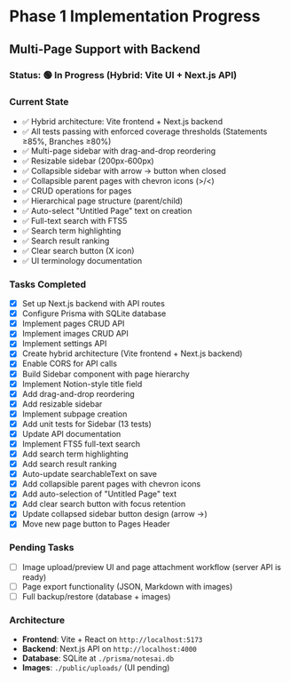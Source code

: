 # Phase 1 Implementation Progress

## Multi-Page Support with Backend

### Status: 🟢 In Progress (Hybrid: Vite UI + Next.js API)

### Current State

- ✅ Hybrid architecture: Vite frontend + Next.js backend
- ✅ All tests passing with enforced coverage thresholds (Statements ≥85%, Branches ≥80%)
- ✅ Multi-page sidebar with drag-and-drop reordering
- ✅ Resizable sidebar (200px-600px)
- ✅ Collapsible sidebar with arrow → button when closed
- ✅ Collapsible parent pages with chevron icons (>/<)
- ✅ CRUD operations for pages
- ✅ Hierarchical page structure (parent/child)
- ✅ Auto-select "Untitled Page" text on creation
- ✅ Full-text search with FTS5
- ✅ Search term highlighting
- ✅ Search result ranking
- ✅ Clear search button (X icon)
- ✅ UI terminology documentation

### Tasks Completed

- [x] Set up Next.js backend with API routes
- [x] Configure Prisma with SQLite database
- [x] Implement pages CRUD API
- [x] Implement images CRUD API
- [x] Implement settings API
- [x] Create hybrid architecture (Vite frontend + Next.js backend)
- [x] Enable CORS for API calls
- [x] Build Sidebar component with page hierarchy
- [x] Implement Notion-style title field
- [x] Add drag-and-drop reordering
- [x] Add resizable sidebar
- [x] Implement subpage creation
- [x] Add unit tests for Sidebar (13 tests)
- [x] Update API documentation
- [x] Implement FTS5 full-text search
- [x] Add search term highlighting
- [x] Add search result ranking
- [x] Auto-update searchableText on save
- [x] Add collapsible parent pages with chevron icons
- [x] Add auto-selection of "Untitled Page" text
- [x] Add clear search button with focus retention
- [x] Update collapsed sidebar button design (arrow →)
- [x] Move new page button to Pages Header

### Pending Tasks

- [ ] Image upload/preview UI and page attachment workflow (server API is ready)
- [ ] Page export functionality (JSON, Markdown with images)
- [ ] Full backup/restore (database + images)

### Architecture

- **Frontend**: Vite + React on `http://localhost:5173`
- **Backend**: Next.js API on `http://localhost:4000`
- **Database**: SQLite at `./prisma/notesai.db`
- **Images**: `./public/uploads/` (UI pending)
